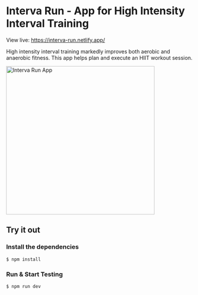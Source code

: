 # Interva Run - App for High Intensity Interval Training

View live: https://interva-run.netlify.app/

High intensity interval training markedly improves both aerobic and anaerobic fitness. This app helps plan and execute an HIIT workout session.

<img src="./public/animation.gif" alt="Interva Run App" title="Interva Run App" width="400px"/>

## Try it out

### Install the dependencies

    $ npm install

### Run & Start Testing

    $ npm run dev
